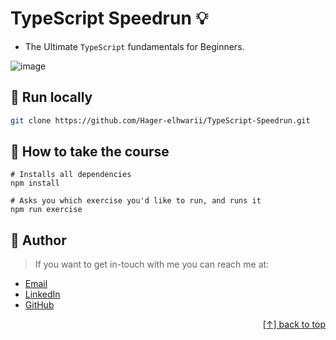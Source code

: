 # TypeScript Speedrun :bulb: 
<a name="readme-top"></a>
- The Ultimate `TypeScript` fundamentals for Beginners.

![image](https://github.com/Hager-elhwarii/TypeScript-Speedrun/assets/80959882/9493d85d-b37f-4103-98b7-262e7cb0e18d)

##  🔐 Run locally 

```bash
git clone https://github.com/Hager-elhwarii/TypeScript-Speedrun.git
```

## 🌷 How to take the course

```
# Installs all dependencies
npm install

# Asks you which exercise you'd like to run, and runs it
npm run exercise

```

## 🦄 Author
> If you want to get in-touch with me you can reach me at:

-  [Email](https://mail.google.com/mail/?view=cm&to=hager.a.elhawary@gmail.com)
-  [LinkedIn](https://www.linkedin.com/in/hager-omar-elhawary/)
-  [GitHub](https://github.com/Hager-elhwarii)

<p align="right"><a href="#readme-top">[↑] back to top</a></p>
